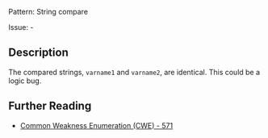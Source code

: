Pattern: String compare

Issue: -

## Description

The compared strings, `varname1` and `varname2`, are identical. This could be a logic bug.

## Further Reading

* [Common Weakness Enumeration (CWE) - 571](https://cwe.mitre.org/data/definitions/571.html)